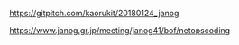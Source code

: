 https://gitpitch.com/kaorukit/20180124_janog

https://www.janog.gr.jp/meeting/janog41/bof/netopscoding